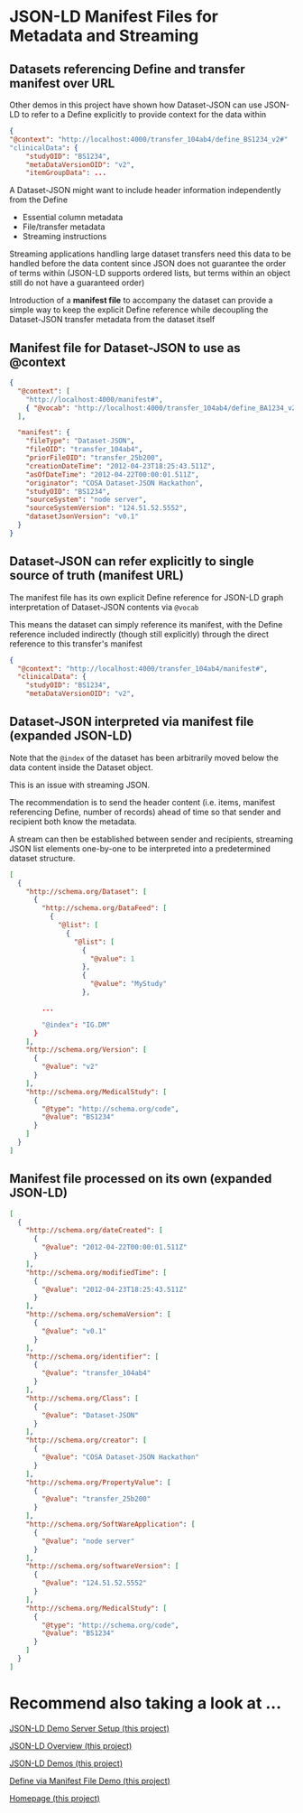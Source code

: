 # JSON-LD Manifest Files for Metadata and Streaming

## Datasets referencing Define and transfer manifest over URL
Other demos in this project have shown how Dataset-JSON can use JSON-LD to refer to a Define explicitly to provide context for the data within

```json
{
"@context": "http://localhost:4000/transfer_104ab4/define_BS1234_v2#"
"clinicalData": {
    "studyOID": "BS1234",
    "metaDataVersionOID": "v2",
    "itemGroupData": ...
```

A Dataset-JSON might want to include header information independently from the Define
 * Essential column metadata
 * File/transfer metadata
 * Streaming instructions

Streaming applications handling large dataset transfers need this data to be handled before the data content since JSON does not guarantee the order of terms within (JSON-LD supports ordered lists, but terms within an object still do not have a guaranteed order)

Introduction of a **manifest file** to accompany the dataset can provide a simple way to keep the explicit Define reference while decoupling the Dataset-JSON transfer metadata from the dataset itself

## Manifest file for Dataset-JSON to use as @context
```json
{
  "@context": [ 
    "http://localhost:4000/manifest#",
    { "@vocab": "http://localhost:4000/transfer_104ab4/define_BA1234_v2#" }
  ],

  "manifest": {
    "fileType": "Dataset-JSON",
    "fileOID": "transfer_104ab4",
    "priorFileOID": "transfer_25b200",
    "creationDateTime": "2012-04-23T18:25:43.511Z",
    "asOfDateTime": "2012-04-22T00:00:01.511Z",
    "originator": "COSA Dataset-JSON Hackathon",
    "studyOID": "BS1234",
    "sourceSystem": "node server",
    "sourceSystemVersion": "124.51.52.5552",
    "datasetJsonVersion": "v0.1"
  }
}
```

## Dataset-JSON can refer explicitly to single source of truth (manifest URL)
The manifest file has its own explicit Define reference for JSON-LD graph interpretation of Dataset-JSON contents via `@vocab`

This means the dataset can simply reference its manifest, with the Define reference included indirectly (though still explicitly) through the direct reference to this transfer's manifest
```json
{
  "@context": "http://localhost:4000/transfer_104ab4/manifest#",
  "clinicalData": {
    "studyOID": "BS1234",
    "metaDataVersionOID": "v2",
```

## Dataset-JSON interpreted via manifest file (expanded JSON-LD)
Note that the `@index` of the dataset has been arbitrarily moved below the data content inside the Dataset object.

This is an issue with streaming JSON. 

The recommendation is to send the header content (i.e. items, manifest referencing Define, number of records) ahead of time so that sender and recipient both know the metadata.

A stream can then be established between sender and recipients, streaming JSON list elements one-by-one to be interpreted into a predetermined dataset structure.

```json
[
  {
    "http://schema.org/Dataset": [
      {
        "http://schema.org/DataFeed": [
          {
            "@list": [
              {
                "@list": [
                  {
                    "@value": 1
                  },
                  {
                    "@value": "MyStudy"
                  },

        ...

        "@index": "IG.DM"
      }
    ],
    "http://schema.org/Version": [
      {
        "@value": "v2"
      }
    ],
    "http://schema.org/MedicalStudy": [
      {
        "@type": "http://schema.org/code",
        "@value": "BS1234"
      }
    ]
  }
]
```



## Manifest file processed on its own (expanded JSON-LD)
```json
[
  {
    "http://schema.org/dateCreated": [
      {
        "@value": "2012-04-22T00:00:01.511Z"
      }
    ],
    "http://schema.org/modifiedTime": [
      {
        "@value": "2012-04-23T18:25:43.511Z"
      }
    ],
    "http://schema.org/schemaVersion": [
      {
        "@value": "v0.1"
      }
    ],
    "http://schema.org/identifier": [
      {
        "@value": "transfer_104ab4"
      }
    ],
    "http://schema.org/Class": [
      {
        "@value": "Dataset-JSON"
      }
    ],
    "http://schema.org/creator": [
      {
        "@value": "COSA Dataset-JSON Hackathon"
      }
    ],
    "http://schema.org/PropertyValue": [
      {
        "@value": "transfer_25b200"
      }
    ],
    "http://schema.org/SoftWareApplication": [
      {
        "@value": "node server"
      }
    ],
    "http://schema.org/softwareVersion": [
      {
        "@value": "124.51.52.5552"
      }
    ],
    "http://schema.org/MedicalStudy": [
      {
        "@type": "http://schema.org/code",
        "@value": "BS1234"
      }
    ]
  }
]
```

# Recommend also taking a look at ...
[JSON-LD Demo Server Setup (this project)](instructions.md)

[JSON-LD Overview (this project)](json-ld.md)

[JSON-LD Demos (this project)](json-ld_demo.md)

[Define via Manifest File Demo (this project)](manifest_demo.md)

[Homepage (this project)](../README.md)
